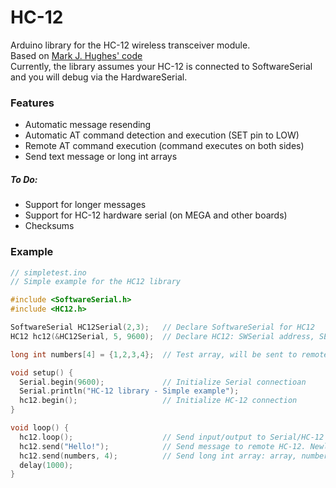 # HC-12
Arduino library for the HC-12 wireless transceiver module.  
Based on [Mark J. Hughes' code](https://www.allaboutcircuits.com/projects/understanding-and-implementing-the-hc-12-wireless-transceiver-module/ "AllAboutCircuits.com")  
Currently, the library assumes your HC-12 is connected to SoftwareSerial and you will debug via the HardwareSerial.

### Features
- Automatic message resending
- Automatic AT command detection and execution (SET pin to LOW)
- Remote AT command execution (command executes on both sides)
- Send text message or long int arrays
##### To Do:
- Support for longer messages
- Support for HC-12 hardware serial (on MEGA and other boards)
- Checksums
### Example
```c++
// simpletest.ino
// Simple example for the HC12 library

#include <SoftwareSerial.h>
#include <HC12.h>

SoftwareSerial HC12Serial(2,3);   // Declare SoftwareSerial for HC12
HC12 hc12(&HC12Serial, 5, 9600);  // Declare HC12: SWSerial address, SET pin, (optional: baud rate)

long int numbers[4] = {1,2,3,4};  // Test array, will be sent to remote HC-12

void setup() {
  Serial.begin(9600);             // Initialize Serial connectioan
  Serial.println("HC-12 library - Simple example");
  hc12.begin();                   // Initialize HC-12 connection
}

void loop() {
  hc12.loop();                    // Send input/output to Serial/HC-12 and run AT commands
  hc12.send("Hello!");            // Send message to remote HC-12. Newline is added automatically.
  hc12.send(numbers, 4);          // Send long int array: array, number of elements
  delay(1000);
}
```
